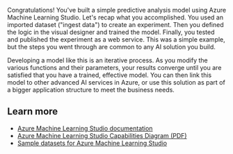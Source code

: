 Congratulations! You've built a simple predictive analysis model using Azure Machine Learning Studio. Let's recap what you accomplished. You used an imported dataset ("ingest data") to create an experiment. Then you defined the logic in the visual designer and trained the model. Finally, you tested and published the experiment as a web service. This was a simple example, but the steps you went through are common to any AI solution you build.

Developing a model like this is an iterative process. As you modify the various functions and their parameters, your results converge until you are satisfied that you have a trained, effective model. You can then link this model to other advanced AI services in Azure, or use this solution as part of a bigger application structure to meet the business needs.

## Learn more

- [Azure Machine Learning Studio documentation](https://docs.microsoft.com/azure/machine-learning/studio/)
- [Azure Machine Learning Studio Capabilities Diagram (PDF)](https://download.microsoft.com/download/C/4/6/C4606116-522F-428A-BE04-B6D3213E9E52/ml_studio_overview_v1.1.pdf)
- [Sample datasets for Azure Machine Learning Studio](https://docs.microsoft.com/azure/machine-learning/studio/use-sample-datasets)